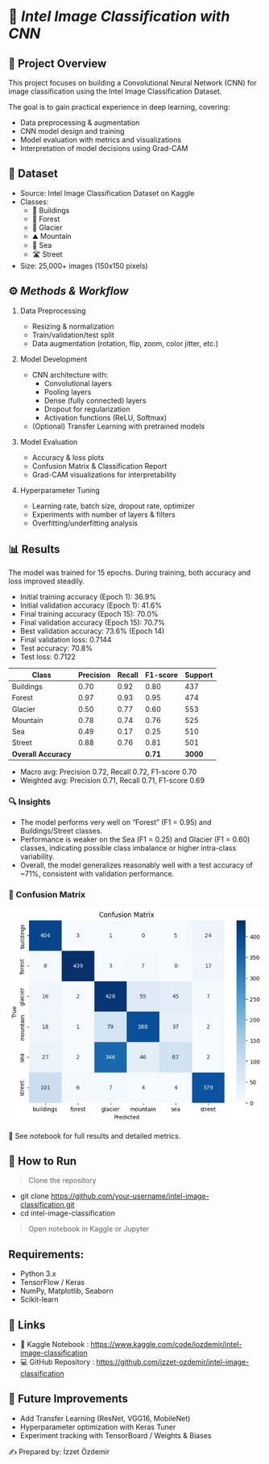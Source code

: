 # 🧠 *Intel Image Classification with CNN*

## 📌 Project Overview

This project focuses on building a Convolutional Neural Network (CNN) for image classification using the Intel Image Classification Dataset.

The goal is to gain practical experience in deep learning, covering:
* Data preprocessing & augmentation
* CNN model design and training
* Model evaluation with metrics and visualizations
* Interpretation of model decisions using Grad-CAM

## 📂 Dataset
* Source: Intel Image Classification Dataset on Kaggle
* Classes:
  * 🏢 Buildings
  * 🌳 Forest
  * 🧊 Glacier
  * ⛰️ Mountain
  * 🌊 Sea
  * 🛣️ Street
* Size: 25,000+ images (150x150 pixels)

## ⚙️ *Methods & Workflow*
1. Data Preprocessing
   * Resizing & normalization
   * Train/validation/test split
   * Data augmentation (rotation, flip, zoom, color jitter, etc.)

2. Model Development
   * CNN architecture with:
      * Convolutional layers
      * Pooling layers
      * Dense (fully connected) layers
      * Dropout for regularization
      * Activation functions (ReLU, Softmax)
   * (Optional) Transfer Learning with pretrained models

3. Model Evaluation
   * Accuracy & loss plots
   * Confusion Matrix & Classification Report
   * Grad-CAM visualizations for interpretability

4. Hyperparameter Tuning
   * Learning rate, batch size, dropout rate, optimizer
   * Experiments with number of layers & filters
   * Overfitting/underfitting analysis

## 📊 Results
The model was trained for 15 epochs. During training, both accuracy and loss improved steadily.
  * Initial training accuracy (Epoch 1): 36.9%
  * Initial validation accuracy (Epoch 1): 41.6%
  * Final training accuracy (Epoch 15): 70.0%
  * Final validation accuracy (Epoch 15): 70.7%
  * Best validation accuracy: 73.6% (Epoch 14)
  * Final validation loss: 0.7144
  * Test accuracy: 70.8%
  * Test loss: 0.7122

| Class                | Precision | Recall | F1-score | Support  |
| -------------------- | --------- | ------ | -------- | -------- |
| Buildings            | 0.70      | 0.92   | 0.80     | 437      |
| Forest               | 0.97      | 0.93   | 0.95     | 474      |
| Glacier              | 0.50      | 0.77   | 0.60     | 553      |
| Mountain             | 0.78      | 0.74   | 0.76     | 525      |
| Sea                  | 0.49      | 0.17   | 0.25     | 510      |
| Street               | 0.88      | 0.76   | 0.81     | 501      |
| **Overall Accuracy** |           |        | **0.71** | **3000** |

* Macro avg: Precision 0.72, Recall 0.72, F1-score 0.70
* Weighted avg: Precision 0.71, Recall 0.71, F1-score 0.69

### 🔍 Insights
* The model performs very well on “Forest” (F1 = 0.95) and Buildings/Street classes.
* Performance is weaker on the Sea (F1 = 0.25) and Glacier (F1 = 0.60) classes, indicating possible class imbalance or higher intra-class variability.
* Overall, the model generalizes reasonably well with a test accuracy of ~71%, consistent with validation performance.

### 📌 Confusion Matrix

![Confusion Matrix](confusion_matrix.png)


📌 See notebook for full results and detailed metrics.


## 🚀 How to Run
> Clone the repository

  * git clone https://github.com/your-username/intel-image-classification.git
  * cd intel-image-classification

> Open notebook in Kaggle or Jupyter


## Requirements:
* Python 3.x
* TensorFlow / Keras
* NumPy, Matplotlib, Seaborn
* Scikit-learn

## 📎 Links
   * 📓 Kaggle Notebook : https://www.kaggle.com/code/iozdemir/intel-image-classification
   * 💻 GitHub Repository : https://github.com/izzet-ozdemir/intel-image-classification

## 📢 Future Improvements

* Add Transfer Learning (ResNet, VGG16, MobileNet)
* Hyperparameter optimization with Keras Tuner
* Experiment tracking with TensorBoard / Weights & Biases

✍️ Prepared by: İzzet Özdemir
